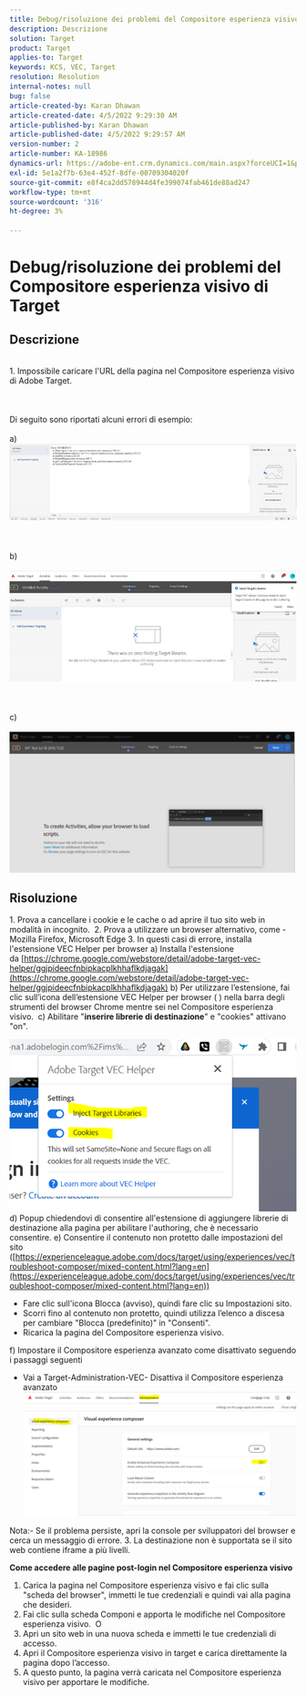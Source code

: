 ```yaml
---
title: Debug/risoluzione dei problemi del Compositore esperienza visivo di Target
description: Descrizione
solution: Target
product: Target
applies-to: Target
keywords: KCS, VEC, Target
resolution: Resolution
internal-notes: null
bug: false
article-created-by: Karan Dhawan
article-created-date: 4/5/2022 9:29:30 AM
article-published-by: Karan Dhawan
article-published-date: 4/5/2022 9:29:57 AM
version-number: 2
article-number: KA-18986
dynamics-url: https://adobe-ent.crm.dynamics.com/main.aspx?forceUCI=1&pagetype=entityrecord&etn=knowledgearticle&id=ec1691de-c2b4-ec11-983f-000d3a5d0d73
exl-id: 5e1a2f7b-63e4-452f-8dfe-00709304020f
source-git-commit: e8f4ca2dd578944d4fe399074fab461de88ad247
workflow-type: tm+mt
source-wordcount: '316'
ht-degree: 3%

---
```


# Debug/risoluzione dei problemi del Compositore esperienza visivo di Target

## Descrizione

<br>1. Impossibile caricare l&#39;URL della pagina nel Compositore esperienza visivo di Adobe Target. <br><br> <br><br>Di seguito sono riportati alcuni errori di esempio: <br><br>a) ![](assets/___f81691de-c2b4-ec11-983f-000d3a5d0d73___.png)<br><br> <br><br>b)<br><br>![](assets/___071791de-c2b4-ec11-983f-000d3a5d0d73___.png)<br><br> <br><br>c)<br><br>![](assets/___0a1791de-c2b4-ec11-983f-000d3a5d0d73___.png)<br>

## Risoluzione


1. Prova a cancellare i cookie e le cache o ad aprire il tuo sito web in modalità in incognito. 
2. Prova a utilizzare un browser alternativo, come - Mozilla Firefox, Microsoft Edge 3. In questi casi di errore, installa l&#39;estensione VEC Helper per browser a) Installa l&#39;estensione da [https://chrome.google.com/webstore/detail/adobe-target-vec-helper/ggjpideecfnbipkacplkhhaflkdjagak](https://chrome.google.com/webstore/detail/adobe-target-vec-helper/ggjpideecfnbipkacplkhhaflkdjagak)
b) Per utilizzare l’estensione, fai clic sull’icona dell’estensione VEC Helper per browser ( ) nella barra degli strumenti del browser Chrome mentre sei nel Compositore esperienza visivo. 
c) Abilitare &quot;<b>inserire librerie di destinazione</b>&quot; e &quot;cookies&quot; attivano &quot;on&quot;.

![](assets/92bf52bf-21ab-ec11-983f-000d3a349523.png)
d) Popup chiedendovi di consentire all&#39;estensione di aggiungere librerie di destinazione alla pagina per abilitare l&#39;authoring, che è necessario consentire.
e) Consentire il contenuto non protetto dalle impostazioni del sito ([https://experienceleague.adobe.com/docs/target/using/experiences/vec/troubleshoot-composer/mixed-content.html?lang=en](https://experienceleague.adobe.com/docs/target/using/experiences/vec/troubleshoot-composer/mixed-content.html?lang=en))

- Fare clic sull&#39;icona Blocca (avviso), quindi fare clic su Impostazioni sito.
- Scorri fino al contenuto non protetto, quindi utilizza l’elenco a discesa per cambiare &quot;Blocca (predefinito)&quot; in &quot;Consenti&quot;.
- Ricarica la pagina del Compositore esperienza visivo.


f) Impostare il Compositore esperienza avanzato come disattivato seguendo i passaggi seguenti

- Vai a Target-Administration-VEC- Disattiva il Compositore esperienza avanzato![](assets/90fdfd56-26ab-ec11-983f-000d3a349523.png)


Nota:- Se il problema persiste, apri la console per sviluppatori del browser e cerca un messaggio di errore.
3. La destinazione non è supportata se il sito web contiene iframe a più livelli. 


<b>Come accedere alle pagine post-login nel Compositore esperienza visivo</b>
1. Carica la pagina nel Compositore esperienza visivo e fai clic sulla &quot;scheda del browser&quot;, immetti le tue credenziali e quindi vai alla pagina che desideri. 
2. Fai clic sulla scheda Componi e apporta le modifiche nel Compositore esperienza visivo. 
O
1. Apri un sito web in una nuova scheda e immetti le tue credenziali di accesso.
2. Apri il Compositore esperienza visivo in target e carica direttamente la pagina dopo l’accesso. 
3. A questo punto, la pagina verrà caricata nel Compositore esperienza visivo per apportare le modifiche.
